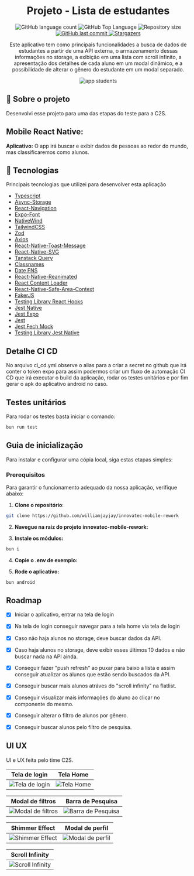 <h1 align="center">Projeto - Lista de estudantes</h1>

<p align="center">
  <img alt="GitHub language count" src="https://img.shields.io/github/languages/count/williamjayjay/innovatec-mobile-rework">

  <img alt="GitHub Top Language" src="https://img.shields.io/github/languages/top/williamjayjay/innovatec-mobile-rework" />

  <img alt="Repository size" src="https://img.shields.io/github/repo-size/williamjayjay/innovatec-mobile-rework">
  
  <a href="https://github.com/williamjayjay/Github-Blog/commits/master">
    <img alt="GitHub last commit" src="https://img.shields.io/github/last-commit/williamjayjay/innovatec-mobile-rework">
  </a>
    
   <a href="https://github.com/williamjayjay/innovatec-mobile-rework/stargazers">
    <img alt="Stargazers" src="https://img.shields.io/github/stars/williamjayjay/innovatec-mobile-rework?style=social">
  </a>
</p>

<p align="center"><p align="center">
Este aplicativo tem como principais funcionalidades a busca de dados de estudantes a partir de uma API externa, o armazenamento dessas informações no storage, a exibição em uma lista com scroll infinito, a apresentação dos detalhes de cada aluno em um modal dinâmico, e a possibilidade de alterar o gênero do estudante em um modal separado.</p>

<p align="center">
<img alt="app students" src=".github/assets/cover.png" />
</p>

## 🥶 Sobre o projeto

Desenvolvi esse projeto para uma das etapas do teste para a C2S.

## Mobile React Native:

**Aplicativo:** O app irá buscar e exibir dados de pessoas ao redor do mundo, mas classificaremos como alunos.

## 🚀 Tecnologias

Principais tecnologias que utilizei para desenvolver esta aplicação

- [Typescript](https://www.typescriptlang.org/)
- [Async-Storage](https://docs.expo.dev/versions/latest/sdk/async-storage/)
- [React-Navigation](https://reactnavigation.org/)
- [Expo-Font](https://docs.expo.dev/versions/latest/sdk/font/)
- [NativeWind](https://www.nativewind.dev/quick-starts/expo)
- [TailwindCSS](https://www.nativewind.dev/)
- [Zod](https://zod.dev/)
- [Axios](https://axios-http.com/docs/intro)
- [React-Native-Toast-Message](https://www.npmjs.com/package/react-native-toast-message)
- [React-Native-SVG](https://docs.expo.dev/versions/latest/sdk/svg/)
- [Tanstack Query](https://tanstack.com/query/latest/docs/framework/react/overview)
- [Classnames](https://www.npmjs.com/package/classnames)
- [Date FNS](https://date-fns.org/docs/Getting-Started)
- [React-Native-Reanimated](https://docs.swmansion.com/react-native-reanimated/)
- [React Content Loader](https://github.com/danilowoz/react-content-loader)
- [React-Native-Safe-Area-Context](https://docs.expo.dev/versions/latest/sdk/safe-area-context/)
- [FakerJS](https://fakerjs.dev/)
- [Testing Library React Hooks](https://react-hooks-testing-library.com/installation)
- [Jest Native](https://testing-library.com/docs/ecosystem-jest-native/)
- [Jest Expo]()
- [Jest]()
- [Jest Fech Mock]()
- [Testing Library Jest Native]()

## Detalhe CI CD

No arquivo ci_cd.yml observe o alias para a criar a secret no github que irá conter o token expo para assim podermos criar um fluxo de automação CI CD que irá executar o build da aplicação, rodar os testes unitários e por fim gerar o apk do aplicativo android no caso. 

## Testes unitários

Para rodar os testes basta iniciar o comando:
  ```sh
  bun run test
  ```

## Guia de inicialização

Para instalar e configurar uma cópia local, siga estas etapas simples:

### Prerequisitos

Para garantir o funcionamento adequado da nossa aplicação, verifique abaixo:

1. **Clone o repositório**:
  ```sh
  git clone https://github.com/williamjayjay/innovatec-mobile-rework
  ```

2. **Navegue na raiz do projeto innovatec-mobile-rework:**

3. **Instale os módulos:**
  ```sh
  bun i
  ```

4. **Copie o .env de exemplo:** 

5. **Rode o aplicativo:**
  ```sh
  bun android
  ```

## Roadmap

- [x] Iniciar o aplicativo, entrar na tela de login

- [x] Na tela de login conseguir navegar para a tela home via tela de login

- [x] Caso não haja alunos no storage, deve buscar dados da API.

- [x] Caso haja alunos no storage, deve exibir esses últimos 10 dados e não buscar nada na API ainda.

- [x] Conseguir fazer "push refresh" ao puxar para baixo a lista e assim conseguir atualizar os alunos que estão sendo buscados da API.

- [x] Conseguir buscar mais alunos atráves do "scroll infinity" na flatlist.

- [x] Conseguir visualizar mais informações do aluno ao clicar no componente do mesmo.

- [x] Conseguir alterar o filtro de alunos por gênero.

- [x] Conseguir buscar alunos pelo filtro de pesquisa.

<!-- --------------------- -->
## UI UX
UI e UX feita pelo time C2S.

| Tela de login | Tela Home |
|:-------------------------:|:-------------------------:|
| ![Tela de login](.github/assets/tela_login.png) | ![Tela Home](.github/assets/tela_home.png) |

| Modal de filtros | Barra de Pesquisa |
|:-------------------------:|:-------------------------:|
| ![Modal de filtros](.github/assets/modal_filtros.png) | ![Barra de Pesquisa](.github/assets/barra_pesquisa.png) |

| Shimmer Effect | Modal de perfil |
|:-------------------------:|:-------------------------:|
| ![Shimmer Effect](.github/assets/shimmer_effect.png) | ![Modal de perfil](.github/assets/modal_perfil.png) |

| Scroll Infinity |
|:-------------------------:|
| ![Scroll Infinity](.github/assets/scroll_infinity.png) |
